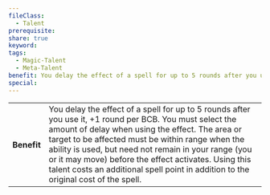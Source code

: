 ```yaml
---
fileClass:
  - Talent
prerequisite: 
share: true
keyword: 
tags:
  - Magic-Talent
  - Meta-Talent
benefit: You delay the effect of a spell for up to 5 rounds after you use it, +1 round per BCB. You must select the amount of delay when using the effect. The area or target to be affected must be within range when the ability is used, but need not remain in your range (you or it may move) before the effect activates. Using this talent costs an additional spell point in addition to the original cost of the spell.
special: 
---
```

<p><span dir="ltr" style="overflow-x: auto;"><table><tbody><tr><th dir="ltr">Benefit</th><td dir="ltr">You delay the effect of a spell for up to 5 rounds after you use it, +1 round per BCB. You must select the amount of delay when using the effect. The area or target to be affected must be within range when the ability is used, but need not remain in your range (you or it may move) before the effect activates. Using this talent costs an additional spell point in addition to the original cost of the spell.</td></tr></tbody></table></span></p>